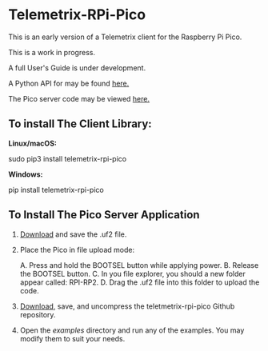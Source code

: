 # Telemetrix-RPi-Pico

This is an early version of a Telemetrix client for the Raspberry Pi Pico.

This is a work in progress.

A full User's Guide is under development.

A Python API for may be found [here.](https://htmlpreview.github.com/?https://github.com/MrYsLab/telemetrix-rpi-pico/blob/master/html/telemetrix_rpi_pico/index.html) 

The Pico server code may be viewed [here.](https://github.com/MrYsLab/Telemetrix4RpiPico)

## To install The Client Library:

**Linux/macOS:**

sudo pip3 install telemetrix-rpi-pico

**Windows:**

pip install telemetrix-rpi-pico

## To Install The Pico Server Application
1. [Download](https://github.com/MrYsLab/Telemetrix4RpiPico/raw/master/cmake-build-release/Telemetrix4RpiPico.uf2) 
   and save the .uf2 file.
2. Place the Pico in file upload mode:
   
   A. Press and hold the BOOTSEL button while applying power. 
   B. Release the BOOTSEL button.
   C. In you file explorer, you should a new folder appear called: RPI-RP2.
   D. Drag the .uf2 file into this folder to upload the code.
   
3. [Download,](https://github.com/MrYsLab/telemetrix-rpi-pico/archive/master.zip) 
   save, and uncompress the teletmetrix-rpi-pico Github repository.
   
4. Open the _examples_ directory and run any of the examples. You may
modify them to suit your needs.



